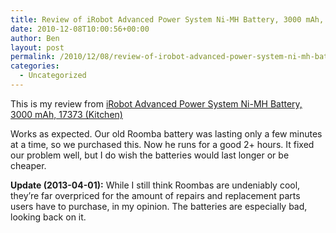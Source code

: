 ```yaml
---
title: Review of iRobot Advanced Power System Ni-MH Battery, 3000 mAh, 17373
date: 2010-12-08T10:00:56+00:00
author: Ben
layout: post
permalink: /2010/12/08/review-of-irobot-advanced-power-system-ni-mh-battery-3000-mah-17373/
categories:
  - Uncategorized
---
```

This is my review from [iRobot Advanced Power System Ni-MH Battery, 3000 mAh, 17373 (Kitchen)](http://www.amazon.com/iRobot-Advanced-System-Battery-17373/dp/B0015SBAGE/ref=cm_cr_dp_orig_subj)

Works as expected. Our old Roomba battery was lasting only a few minutes at a time, so we purchased this. Now he runs for a good 2+ hours. It fixed our problem well, but I do wish the batteries would last longer or be cheaper.

**Update (2013-04-01):** While I still think Roombas are undeniably cool, they&#8217;re far overpriced for the amount of repairs and replacement parts users have to purchase, in my opinion. The batteries are especially bad, looking back on it.